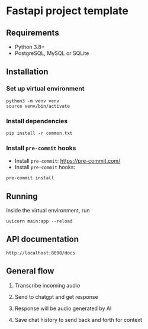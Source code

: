 # Fastapi project template

## Requirements

- Python 3.8+
- PostgreSQL, MySQL or SQLite

## Installation

### Set up virtual environment

```shell
python3 -m venv venv
source venv/bin/activate
```

### Install dependencies

```shell
pip install -r common.txt
```

### Install `pre-commit` hooks

- Install `pre-commit`: https://pre-commit.com/
- Install `pre-commit` hooks:

```shell
pre-commit install
```

## Running

Inside the virtual environment, run

```shell
uvicorn main:app --reload
```

## API documentation

```shell
http://localhost:8000/docs
```

## General flow

1. Transcribe incoming audio

2. Send to chatgpt and get response

3. Response will be audio generated by AI

4. Save chat history to send back and forth for context
